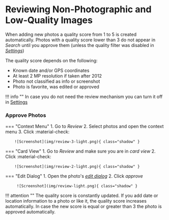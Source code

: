 # Reviewing Non-Photographic and Low-Quality Images #
When adding new photos a quality score from 1 to 5 is created automatically.
Photos with a quality score lower than 3 do not appear in *Search* until you approve them (unless the quality filter was disabled
in [*Settings*](../settings/general.md))

The quality score depends on the following:

* Known date and/or GPS coordinates
* At least 2 MP resolution if taken after 2012
* Photo not classified as info or screenshot
* Photo is favorite, was edited or approved

!!! info ""
    In case you do not need the review mechanism you can turn it off in [Settings](../settings/general.md)

### Approve Photos ###
=== "Context Menu"
    1. Go to *Review*
    2. Select photos and open the context menu
    3. Click :material-check:

        ![Screenshot](img/review-3-light.png){ class="shadow" }

=== "Card View"
     1. Go to *Review* and make sure you are in *card view*
     2. Click :material-check:

        ![Screenshot](img/review-2-light.png){ class="shadow" }

=== "Edit Dialog"
     1. Open the photo's  [*edit dialog*](edit.md)
     2. Click *approve*

         ![Screenshot](img/review-light.png){ class="shadow" }



!!! attention ""
    The quality score is constantly updated. 
    If you add date or location information to a photo or like it, the quality score increases automatically. 
    In case the new score is equal or greater than 3 the photo is approved automatically.


